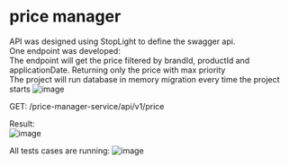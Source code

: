 # price manager
API was designed using StopLight to define the swagger api.</br>
One endpoint was developed:</br>
The endpoint will get the price filtered by brandId, productId and applicationDate. Returning only the price with max priority</br>
The project will run database in memory migration every time the project starts
![image](https://github.com/cpereyra-mkt1/price_list/assets/159815930/710ce2b4-4195-48f2-a435-ae432fb1d910)


GET: /price-manager-service/api/v1/price</br>

Result:</br>
![image](https://github.com/cpereyra-mkt1/price_list/assets/159815930/93ea2e4c-d9b5-46e3-acaf-c17f5d4e8a14)


All tests cases are running:
![image](https://github.com/cpereyra-mkt1/price_list/assets/159815930/f0cd3c68-fb97-4db5-9374-3c46fd937a42)






